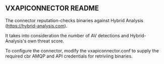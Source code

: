 ## VXAPICONNECTOR README ##
The connector reputation-checks binaries against Hybrid Analysis (https://hybrid-analysis.com). 

It takes into consideration the number of AV detections and Hybrid-Analysis's own threat score.                                                                   

To configure the connector, modify the vxapiconnector.conf to supply the required
cbr AMQP and API credentials for retriviing binaries.
